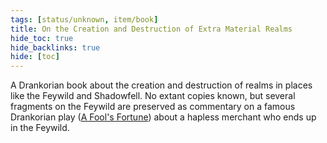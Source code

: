 ```yaml
---
tags: [status/unknown, item/book]
title: On the Creation and Destruction of Extra Material Realms
hide_toc: true
hide_backlinks: true
hide: [toc]
---
```


A Drankorian book about the creation and destruction of realms in places like the Feywild and Shadowfell. No extant copies known, but several fragments on the Feywild are preserved as commentary on a famous Drankorian play ([A Fool's Fortune](<./a-fool-s-fortune.md>)) about a hapless merchant who ends up in the Feywild. 